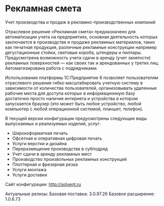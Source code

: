 # Рекламная смета
Учет производства и продаж в рекламно-производственных компаний

Отраслевое решение «Рекламная смета» предназначено для автоматизации учета на предприятиях, основная деятельность которых заключается в производстве и продаже рекламных материалов, таких как печатная продукция, различные рекламные конструкции например дегустационные стойки, световые короба, штендеры и пиллары. Предусмотрена возможность учета сдачи в аренду (учет занятости) рекламных поверхностей — как своих так и арендованных у третих лиц. Автоматизирована работа с подрядчиками.

Использование платформы 1С:Предприятие 8 позволяет пользователям отраслевого решения гибко масштабировать учетную систему в зависимости от количества пользователей, организовывать удаленные рабочие места для доступа которых в информационную базу достаточно просто наличия интернета и устройства в котором запускается браузер (это может быть любое устройство, любой компьютер с любой операционной системой, планшет, телефон). 

В текущей версии конфигурации предусмотрены следующие виды выпускаемых и реализуемых изделий, услуг:

* Широкоформатная печать
* Офсетная и оперативная цифровая печать
* Услуги верстки и дизайна
* Переразмещение производства в субподряд
* Учет сдачи в аренду рекламных мест
* Производство произвольных рекламных конструкций
* Плоттерная и фрезерная резка
* Услуги монтажа
* Услуги доставки


Сайт конфигурации: http://solvent.ru

Актуальные релизы: 
    Базовая поставка: 3.0.97.26 
    Базовое расширение: 1.0.6.73 
